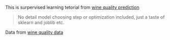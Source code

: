 This is surpervised learning tetorial from
[wine quality prediction](https://elitedatascience.com/python-machine-learning-tutorial-scikit-learn)

> No detail model choosing step or optimization included, just a taste of sklearn and joblib etc. 

Data from [wine quality data](http://mlr.cs.umass.edu/ml/machine-learning-databases/wine-quality/winequality-red.csv)
